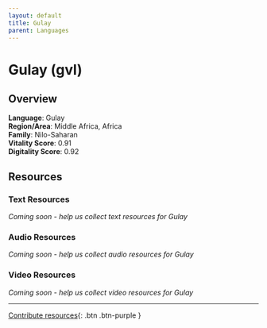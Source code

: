 ```yaml
---
layout: default
title: Gulay
parent: Languages
---
```


# Gulay (gvl)

## Overview

**Language**: Gulay  
**Region/Area**: Middle Africa, Africa  
**Family**: Nilo-Saharan  
**Vitality Score**: 0.91  
**Digitality Score**: 0.92  

## Resources

### Text Resources
*Coming soon - help us collect text resources for Gulay*

### Audio Resources
*Coming soon - help us collect audio resources for Gulay*

### Video Resources
*Coming soon - help us collect video resources for Gulay*

---

[Contribute resources](https://fairtrain.github.io/){: .btn .btn-purple }
